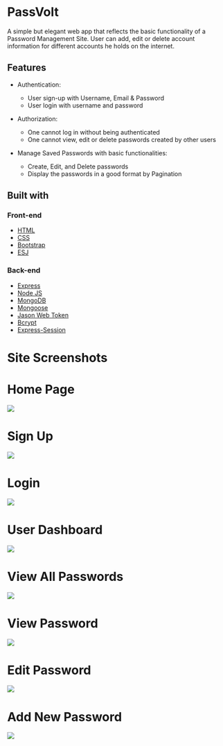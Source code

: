 # PassVolt
A simple but elegant web app that reflects the basic functionality of a Password Management Site. User can add, edit or delete account information for different accounts he holds on the internet. 


## Features

* Authentication:
  * User sign-up with Username, Email & Password
  * User login with username and password


* Authorization:
  * One cannot log in without being authenticated
  * One cannot view, edit or delete passwords created by other users

* Manage Saved Passwords with basic functionalities:

  * Create, Edit, and Delete passwords
  * Display the passwords in a good format by Pagination


## Built with

### Front-end
* [HTML](https://www.w3schools.com/html/)
* [CSS](https://www.w3schools.com/css/default.asp)
* [Bootstrap](https://getbootstrap.com/)
* [ESJ](http://ejs.co/)

### Back-end
* [Express](https://expressjs.com/)
* [Node JS](https://nodejs.org/en/)
* [MongoDB](https://www.mongodb.com/)
* [Mongoose](http://mongoosejs.com/)
* [Jason Web Token](https://jwt.io/)
* [Bcrypt](https://www.npmjs.com/package/bcrypt)
* [Express-Session](https://github.com/expressjs/session#express-session)

# Site Screenshots
# Home Page
![](images/HomePage.png)

# Sign Up
![](images/SignUp.png)

# Login
![](images/Login.png)

# User Dashboard
![](images/Dashboard.png)

# View All Passwords
![](images/ViewAllPassword.png)

# View Password
![](images/ViewPassword.png)

# Edit Password
![](images/EditPassword.png)
# Add New Password
![](images/AddNewPassword.png)



